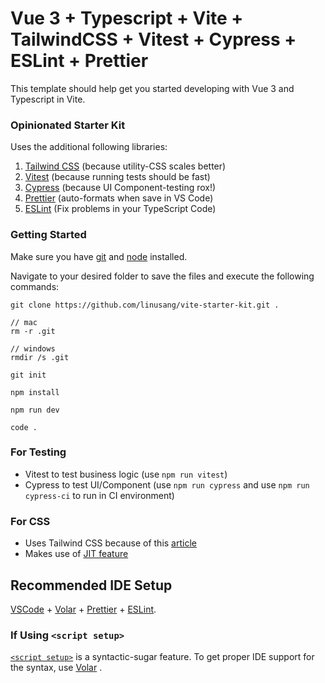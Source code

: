 # Vue 3 + Typescript + Vite + TailwindCSS + Vitest + Cypress + ESLint + Prettier

This template should help get you started developing with Vue 3 and Typescript in Vite.

### Opinionated Starter Kit

Uses the additional following libraries:

1. [Tailwind CSS](https://tailwindcss.com/) (because utility-CSS scales better)
2. [Vitest](https://vitest.dev/) (because running tests should be fast)
3. [Cypress](https://www.cypress.io/) (because UI Component-testing rox!)
4. [Prettier](https://prettier.io/) (auto-formats when save in VS Code)
5. [ESLint](https://eslint.org/) (Fix problems in your TypeScript Code)

### Getting Started

Make sure you have [git](https://git-scm.com/) and [node](https://nodejs.org/) installed.

Navigate to your desired folder to save the files
and execute the following commands:

```
git clone https://github.com/linusang/vite-starter-kit.git .

// mac
rm -r .git

// windows
rmdir /s .git

git init

npm install

npm run dev

code .
```

### For Testing

- Vitest to test business logic (use `npm run vitest`)
- Cypress to test UI/Component (use `npm run cypress` and use `npm run cypress-ci` to run in CI environment)

### For CSS

- Uses Tailwind CSS because of this [article](https://adamwathan.me/css-utility-classes-and-separation-of-concerns/)
- Makes use of [JIT feature](https://www.youtube.com/watch?v=3O_3X7InOw8)

## Recommended IDE Setup

[VSCode](https://code.visualstudio.com/) + [Volar](https://marketplace.visualstudio.com/items?itemName=johnsoncodehk.volar) + [Prettier](https://marketplace.visualstudio.com/items?itemName=esbenp.prettier-vscode) + [ESLint](https://marketplace.visualstudio.com/items?itemName=dbaeumer.vscode-eslint).

### If Using `<script setup>`

[`<script setup>`](https://v3.vuejs.org/api/sfc-script-setup.html#sfc-script-setup) is a syntactic-sugar feature. To get proper IDE support for the syntax, use [Volar](https://marketplace.visualstudio.com/items?itemName=johnsoncodehk.volar) .
